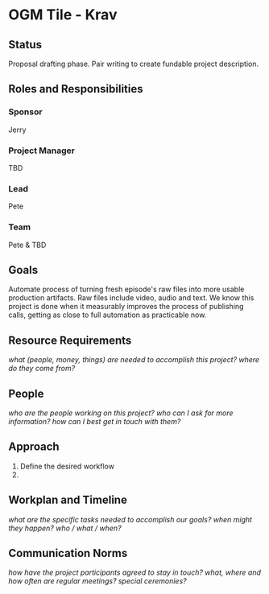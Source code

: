 # OGM Tile - Krav

## Status

Proposal drafting phase. Pair writing to create fundable project description. 

## Roles and Responsibilities

### Sponsor

Jerry

### Project Manager

TBD 

### Lead

Pete

### Team

Pete & TBD

## Goals

Automate process of turning fresh episode's raw files into more usable production artifacts. Raw files include video, audio and text. We know this project is done when it measurably improves the process of publishing calls, getting as close to full automation as practicable now.

## Resource Requirements

_what (people, money, things) are needed to accomplish this project? where do they come from?_

## People

_who are the people working on this project? who can I ask for more information? how can I best get in touch with them?_

## Approach

1. Define the desired workflow
2. 

## Workplan and Timeline

_what are the specific tasks needed to accomplish our goals? when might they happen? who / what / when?_

## Communication Norms

_how have the project participants agreed to stay in touch? what, where and how often are regular meetings? special ceremonies?_

